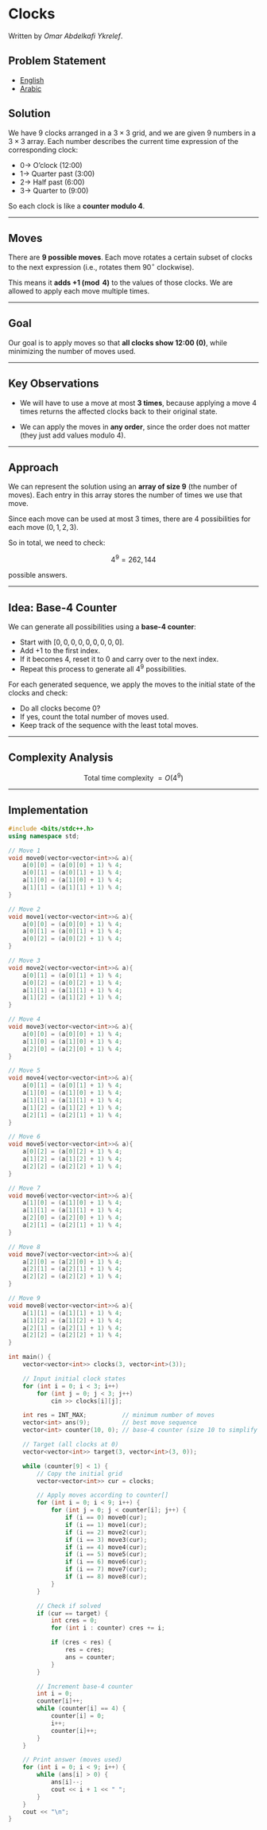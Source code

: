 # Clocks

Written by _Omar Abdelkafi Ykrelef_.

## Problem Statement

- [English](statements/clocks.pdf)
- [Arabic](statements/clocks%20(ar_DZ).pdf)

## Solution

We have 9 clocks arranged in a $3 \times 3$ grid, and we are given 9 numbers in a $3 \times 3$ array.
Each number describes the current time expression of the corresponding clock:

* $0 \rightarrow$ O’clock (12:00)
* $1 \rightarrow$ Quarter past (3:00)
* $2 \rightarrow$ Half past (6:00)
* $3 \rightarrow$ Quarter to (9:00)

So each clock is like a **counter modulo 4**.

---

## Moves

There are **9 possible moves**.
Each move rotates a certain subset of clocks to the next expression (i.e., rotates them $90^\circ$ clockwise).

This means it **adds $+1 \pmod{4}$** to the values of those clocks.
We are allowed to apply each move multiple times.

---

## Goal

Our goal is to apply moves so that **all clocks show 12:00 (0)**, while minimizing the number of moves used.

---

## Key Observations

* We will have to use a move at most **3 times**, because applying a move 4 times returns the affected clocks back to their original state.

* We can apply the moves in **any order**, since the order does not matter (they just add values modulo 4).

---

## Approach

We can represent the solution using an **array of size 9** (the number of moves).
Each entry in this array stores the number of times we use that move.

Since each move can be used at most 3 times, there are 4 possibilities for each move ($0, 1, 2, 3$).

So in total, we need to check:

$$
4^9 = 262{,}144
$$

possible answers.

---

## Idea: Base-4 Counter

We can generate all possibilities using a **base-4 counter**:

* Start with $[0,0,0,0,0,0,0,0,0]$.
* Add $+1$ to the first index.
* If it becomes 4, reset it to 0 and carry over to the next index.
* Repeat this process to generate all $4^9$ possibilities.

For each generated sequence, we apply the moves to the initial state of the clocks and check:

* Do all clocks become 0?
* If yes, count the total number of moves used.
* Keep track of the sequence with the least total moves.

---

## Complexity Analysis

$$
\text{Total time complexity } = O(4^9)
$$

---

## Implementation

```cpp
#include <bits/stdc++.h>
using namespace std;

// Move 1
void move0(vector<vector<int>>& a){
    a[0][0] = (a[0][0] + 1) % 4;
    a[0][1] = (a[0][1] + 1) % 4;
    a[1][0] = (a[1][0] + 1) % 4;
    a[1][1] = (a[1][1] + 1) % 4;
}

// Move 2
void move1(vector<vector<int>>& a){
    a[0][0] = (a[0][0] + 1) % 4;
    a[0][1] = (a[0][1] + 1) % 4;
    a[0][2] = (a[0][2] + 1) % 4;
}

// Move 3
void move2(vector<vector<int>>& a){
    a[0][1] = (a[0][1] + 1) % 4;
    a[0][2] = (a[0][2] + 1) % 4;
    a[1][1] = (a[1][1] + 1) % 4;
    a[1][2] = (a[1][2] + 1) % 4;
}

// Move 4
void move3(vector<vector<int>>& a){
    a[0][0] = (a[0][0] + 1) % 4;
    a[1][0] = (a[1][0] + 1) % 4;
    a[2][0] = (a[2][0] + 1) % 4;
}

// Move 5
void move4(vector<vector<int>>& a){
    a[0][1] = (a[0][1] + 1) % 4;
    a[1][0] = (a[1][0] + 1) % 4;
    a[1][1] = (a[1][1] + 1) % 4;
    a[1][2] = (a[1][2] + 1) % 4;
    a[2][1] = (a[2][1] + 1) % 4;
}

// Move 6
void move5(vector<vector<int>>& a){
    a[0][2] = (a[0][2] + 1) % 4;
    a[1][2] = (a[1][2] + 1) % 4;
    a[2][2] = (a[2][2] + 1) % 4;
}

// Move 7
void move6(vector<vector<int>>& a){
    a[1][0] = (a[1][0] + 1) % 4;
    a[1][1] = (a[1][1] + 1) % 4;
    a[2][0] = (a[2][0] + 1) % 4;
    a[2][1] = (a[2][1] + 1) % 4;
}

// Move 8
void move7(vector<vector<int>>& a){
    a[2][0] = (a[2][0] + 1) % 4;
    a[2][1] = (a[2][1] + 1) % 4;
    a[2][2] = (a[2][2] + 1) % 4;
}

// Move 9
void move8(vector<vector<int>>& a){
    a[1][1] = (a[1][1] + 1) % 4;
    a[1][2] = (a[1][2] + 1) % 4;
    a[2][1] = (a[2][1] + 1) % 4;
    a[2][2] = (a[2][2] + 1) % 4;
}

int main() {
    vector<vector<int>> clocks(3, vector<int>(3));

    // Input initial clock states
    for (int i = 0; i < 3; i++)
        for (int j = 0; j < 3; j++)
            cin >> clocks[i][j];

    int res = INT_MAX;          // minimum number of moves
    vector<int> ans(9);         // best move sequence
    vector<int> counter(10, 0); // base-4 counter (size 10 to simplify carry)

    // Target (all clocks at 0)
    vector<vector<int>> target(3, vector<int>(3, 0));

    while (counter[9] < 1) {
        // Copy the initial grid
        vector<vector<int>> cur = clocks;

        // Apply moves according to counter[]
        for (int i = 0; i < 9; i++) {
            for (int j = 0; j < counter[i]; j++) {
                if (i == 0) move0(cur);
                if (i == 1) move1(cur);
                if (i == 2) move2(cur);
                if (i == 3) move3(cur);
                if (i == 4) move4(cur);
                if (i == 5) move5(cur);
                if (i == 6) move6(cur);
                if (i == 7) move7(cur);
                if (i == 8) move8(cur);
            }
        }

        // Check if solved
        if (cur == target) {
            int cres = 0;
            for (int i : counter) cres += i;

            if (cres < res) {
                res = cres;
                ans = counter;
            }
        }

        // Increment base-4 counter
        int i = 0;
        counter[i]++;
        while (counter[i] == 4) {
            counter[i] = 0;
            i++;
            counter[i]++;
        }
    }

    // Print answer (moves used)
    for (int i = 0; i < 9; i++) {
        while (ans[i] > 0) {
            ans[i]--;
            cout << i + 1 << " ";
        }
    }
    cout << "\n";
}
```